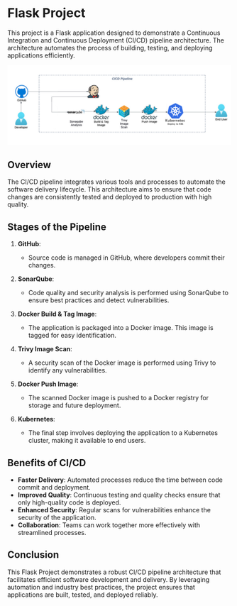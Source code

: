 # Flask Project

This project is a Flask application designed to demonstrate a Continuous Integration and Continuous Deployment (CI/CD) pipeline architecture. The architecture automates the process of building, testing, and deploying applications efficiently.

![CICD Pipeline Architecture](CICD_Pipeline_Architecture.png)

## Overview

The CI/CD pipeline integrates various tools and processes to automate the software delivery lifecycle. This architecture aims to ensure that code changes are consistently tested and deployed to production with high quality.

## Stages of the Pipeline

1. **GitHub**:
   - Source code is managed in GitHub, where developers commit their changes.

2. **SonarQube**:
   - Code quality and security analysis is performed using SonarQube to ensure best practices and detect vulnerabilities.

3. **Docker Build & Tag Image**:
   - The application is packaged into a Docker image. This image is tagged for easy identification.

4. **Trivy Image Scan**:
   - A security scan of the Docker image is performed using Trivy to identify any vulnerabilities.

5. **Docker Push Image**:
   - The scanned Docker image is pushed to a Docker registry for storage and future deployment.

6. **Kubernetes**:
   - The final step involves deploying the application to a Kubernetes cluster, making it available to end users.

## Benefits of CI/CD

- **Faster Delivery**: Automated processes reduce the time between code commit and deployment.
- **Improved Quality**: Continuous testing and quality checks ensure that only high-quality code is deployed.
- **Enhanced Security**: Regular scans for vulnerabilities enhance the security of the application.
- **Collaboration**: Teams can work together more effectively with streamlined processes.

## Conclusion

This Flask Project demonstrates a robust CI/CD pipeline architecture that facilitates efficient software development and delivery. By leveraging automation and industry best practices, the project ensures that applications are built, tested, and deployed reliably.
